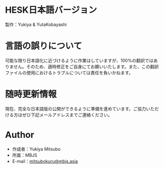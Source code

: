 # HESK日本語バージョン

製作：Yukiya & YutaKobayashi

# 言語の誤りについて
可能な限り日本語化に近づけるように作業はしていますが、100%の翻訳ではありません。そのため、適時修正をご自身にてお願いいたします。また、この翻訳ファイルの使用におけるトラブルについては責任を負いかねます。

# 随時更新情報
現在、完全な日本語版の公開ができるように準備を進めています。ご協力いただける方はぜひ下記メールアドレスまでご連絡ください。

# Author

* 作成者：Yukiya Mitsubo
* 所属：MBJS
* E-mail：mitsubokuru@mbjs.asia
